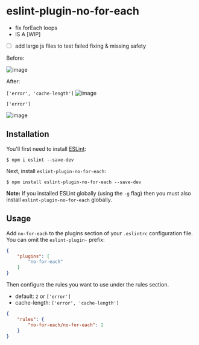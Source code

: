 # eslint-plugin-no-for-each
- fix forEach loops
- IS A [WIP]
- [ ] add large js files to test failed fixing & missing safety

Before: 

![image](https://cloud.githubusercontent.com/assets/4022631/20047084/8ed348e0-a465-11e6-90f4-4715f5498699.png)

After: 

`['error', 'cache-length']` 
![image](https://cloud.githubusercontent.com/assets/4022631/20047228/fa5ed9fc-a466-11e6-87b6-f490be782748.png)

`['error']`

![image](https://cloud.githubusercontent.com/assets/4022631/20047232/ffab29a6-a466-11e6-8dcf-436c40d97757.png)



## Installation

You'll first need to install [ESLint](http://eslint.org):

```
$ npm i eslint --save-dev
```

Next, install `eslint-plugin-no-for-each`:

```
$ npm install eslint-plugin-no-for-each --save-dev
```

**Note:** If you installed ESLint globally (using the `-g` flag) then you must also install `eslint-plugin-no-for-each` globally.

## Usage

Add `no-for-each` to the plugins section of your `.eslintrc` configuration file. You can omit the `eslint-plugin-` prefix:

```json
{
    "plugins": [
        "no-for-each"
    ]
}
```


Then configure the rules you want to use under the rules section.

- default: `2` or `['error']` 
- cache-length: `['error', 'cache-length']` 

```json
{
    "rules": {
        "no-for-each/no-for-each": 2
    }
}
```
